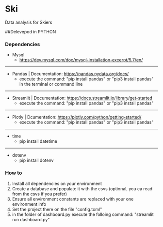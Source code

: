 # Ski
Data analysis for Skiers

##Delevepod in PYTHON

### Dependencies
+ Mysql
  + https://dev.mysql.com/doc/mysql-installation-excerpt/5.7/en/
---
+ Pandas | Documentation: https://pandas.pydata.org/docs/
  + execute the command: "pip install pandas" or "pip3 install pandas" in the terminal or command line
---
+ Streamlit | Documentation: https://docs.streamlit.io/library/get-started
  + execute the command: "pip install pandas" or "pip3 install pandas"
---
+ Plotly | Dcumentation: https://plotly.com/python/getting-started/
  + execute the command: "pip install pandas" or "pip3 install pandas"
---
+ time
  + pip install datetime
---
+ dotenv
  + pip install dotenv
 
### How to
1. Install all dependencies on your environment
2. Create a database and populate it with the csvs (optional, you ca read from the csvs if you prefer)
3. Ensure all environment constants are replaced with your one environment info
4. Set the project there on the file "config.toml"
5. in the folder of dashboard.py execute the folloing command: "streamlit run dashboard.py"

